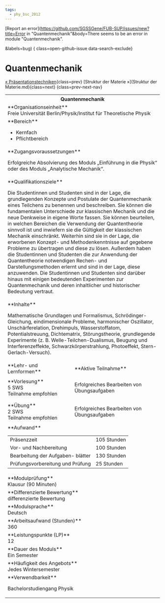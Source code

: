 ```yaml
---
tags:
  - phy_bsc_2012
---
```

[Report an error](https://github.com/SGSSGene/FUB-SUP/issues/new?title=Error in "Quantenmechanik"&body=There seems to be an error in module "Quantenmechanik".

<Describe here a slightly more detailed description of what is wrong>&labels=bug)
{ class=open-github-issue data-search-exclude}

# Quantenmechanik

[« Präsentationstechniken](Präsentationstechniken.md){class=prev}
[Struktur der Materie »](Struktur der Materie.md){class=next}
{class=prev-next-nav}

<table markdown id="moduledesc">
<tr markdown class="moduledesc_head"><th colspan="2">Quantenmechanik </th></tr>
<tr markdown><td colspan="2">**Organisationseinheit**   <br>Freie Universität Berlin/Physik/Institut für Theoretische Physik</td></tr>

<tr markdown><td colspan="2">**Bereich**<br>


- Kernfach
- Pflichtbereich

</td></tr>

<tr markdown><td colspan="2">**Zugangsvoraussetzungen** <br>

Erfolgreiche Absolvierung des Moduls „Einführung in die Physik“ oder des Moduls
„Analytische Mechanik“.


</td></tr>
<tr markdown><td colspan="2">**Qualifikationsziele**    <br>

Die Studentinnen und Studenten sind in der Lage, die grundlegenden Konzepte
und Postulate der Quantenmechanik eines Teilchens zu benennen und
beschreiben. Sie können die fundamentalen Unterschiede zur klassischen
Mechanik und die neue Denkweise in eigene Worte fassen. Sie können
beurteilen, in welchen Bereichen die Verwendung der Quantentheorie sinnvoll
ist und inwiefern sie die Gültigkeit der klassischen Mechanik einschränkt.
Weiterhin sind sie in der Lage, die erworbenen Konzept- und
Methodenkenntnisse auf gegebene Probleme zu übertragen und diese zu lösen.
Außerdem haben die Studentinnen und Studenten die zur Anwendung der
Quantentheorie notwendigen Rechen- und Darstellungsmethoden erlernt und sind
in der Lage, diese anzuwenden. Die Studentinnen und Studenten sind darüber
hinaus mit einigen bedeutenden Experimenten zur Quantenmechanik und deren
inhaltlicher und historischer Bedeutung vertraut.


</td></tr>
<tr markdown><td colspan="2">**Inhalte**                <br>

Mathematische Grundlagen und Formalismus, Schrödinger-Gleichung,
eindimensionale Probleme, harmonischer Oszillator, Unschärferelation,
Drehimpuls, Wasserstoffatom, Potentialstreuung, Dichtematrix,
Störungstheorie, grundlegende Experimente (z. B. Welle-Teilchen-Dualismus,
Beugung und Interferenzeffekte, Schwarzkörperstrahlung, Photoeffekt,
Stern-Gerlach-Versuch).


</td></tr>

<tr markdown><td>**Lehr- und Lernformen**</td><td>**Aktive Teilnahme**</td></tr>
<tr markdown><td> **Vorlesung** <br>5 SWS <br> Teilnahme empfohlen</td><td>

Erfolgreiches Bearbeiten von Übungsaufgaben
</td></tr>
<tr markdown><td> **Übung** <br>2 SWS <br> Teilnahme empfohlen</td><td>

Erfolgreiches Bearbeiten von Übungsaufgaben
</td></tr>
<tr markdown><td colspan="2">**Aufwand**                <br>
<table class="aufwand_table">
<tr><td>Präsenzzeit</td><td>105 Stunden</td></tr>
<tr><td>Vor- und Nachbereitung</td><td>100 Stunden</td></tr>
<tr><td>Bearbeitung der Aufgaben- blätter</td><td>130 Stunden</td></tr>
<tr><td>Prüfungsvorbereitung und Prüfung</td><td>25 Stunden</td></tr>
</table>

</td></tr>
<tr markdown><td colspan="2">**Modulprüfung**             <br>Klausur (90 Minuten)


</td></tr>
<tr markdown><td colspan="2">**Differenzierte Bewertung** <br>differenzierte Bewertung

</td></tr>
<tr markdown><td colspan="2">**Modulsprache**             <br>Deutsch</td></tr>
<tr markdown><td colspan="2">**Arbeitsaufwand (Stunden)** <br>360</td></tr>
<tr markdown><td colspan="2">**Leistungspunkte (LP)**     <br>12</td></tr>
<tr markdown><td colspan="2">**Dauer des Moduls**         <br>Ein Semester</td></tr>
<tr markdown><td colspan="2">**Häufigkeit des Angebots**  <br>Jedes Wintersemester</td></tr>
<tr markdown><td colspan="2">**Verwendbarkeit**           <br>

Bachelorstudiengang Physik


</td></tr>

</table>
